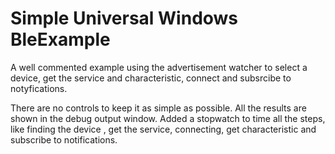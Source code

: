 # Simple Universal Windows BleExample 
A well commented example using the advertisement watcher to select a device,
get the service and characteristic, connect and subsrcibe to notyfications.

There are no controls to keep it as simple as possible. All the results are shown in the debug output window.
Added a stopwatch to time all the steps, like finding the device , get the service, connecting, get characteristic and subscribe to notifications.
